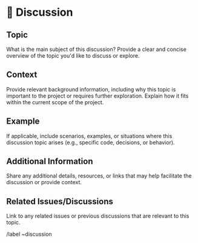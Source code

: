# 💬 Discussion

## Topic

What is the main subject of this discussion? Provide a clear and concise overview of the topic you'd like to discuss or explore.

## Context

Provide relevant background information, including why this topic is important to the project or requires further exploration. Explain how it fits within the current scope of the project.

## Example

If applicable, include scenarios, examples, or situations where this discussion topic arises (e.g., specific code, decisions, or behavior).

## Additional Information

Share any additional details, resources, or links that may help facilitate the discussion or provide context.

## Related Issues/Discussions

Link to any related issues or previous discussions that are relevant to this topic.

/label ~discussion